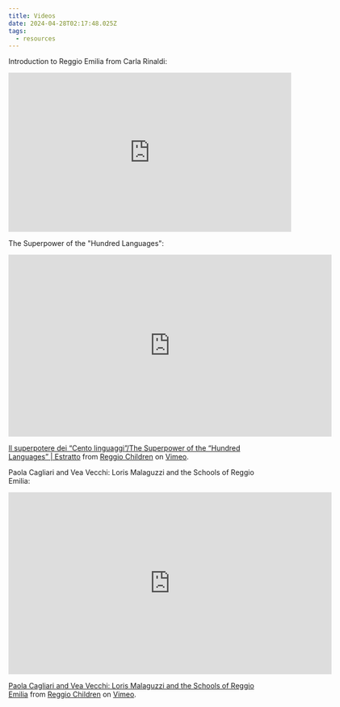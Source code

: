 ```yaml
---
title: Videos
date: 2024-04-28T02:17:48.025Z
tags:
  - resources
---
```

Introduction to Reggio Emilia from Carla Rinaldi:

<iframe width="560" height="315" src="https://www.youtube.com/embed/lWf9mBJ548k?si=wB5dc941GyevO3Y2" title="YouTube video player" frameborder="0" allow="accelerometer; autoplay; clipboard-write; encrypted-media; gyroscope; picture-in-picture; web-share" referrerpolicy="strict-origin-when-cross-origin" allowfullscreen></iframe>

<p>The Superpower of the "Hundred Languages":</p>
<p>
<iframe src="https://player.vimeo.com/video/481355719?h=4240bfea48" width="640" height="360" frameborder="0" allow="autoplay; fullscreen; picture-in-picture" allowfullscreen></iframe>
<p><a href="https://vimeo.com/481355719">Il superpotere dei &ldquo;Cento linguaggi&rdquo;/The Superpower of the &ldquo;Hundred Languages&rdquo; | Estratto</a> from <a href="https://vimeo.com/reggiochildren">Reggio Children</a> on <a href="https://vimeo.com">Vimeo</a>.</p>
</P>
<p>Paola Cagliari and Vea Vecchi: Loris Malaguzzi and the Schools of Reggio Emilia:</p>

<iframe src="https://player.vimeo.com/video/394904114?h=567e83f50d" width="640" height="360" frameborder="0" allow="autoplay; fullscreen; picture-in-picture" allowfullscreen></iframe>
<p><a href="https://vimeo.com/394904114">Paola Cagliari and Vea Vecchi: Loris Malaguzzi and the Schools of Reggio Emilia</a> from <a href="https://vimeo.com/reggiochildren">Reggio Children</a> on <a href="https://vimeo.com">Vimeo</a>.</p>
 